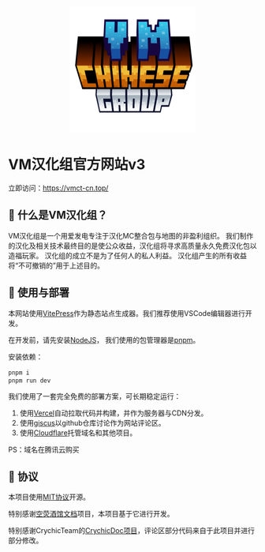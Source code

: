 <div align="center">
  <img src="src/public/imgs/logo/logo_256.png"/>
</div>

# VM汉化组官方网站v3

立即访问：<https://vmct-cn.top/>

## 📖 什么是VM汉化组？

VM汉化组是一个用爱发电专注于汉化MC整合包与地图的非盈利组织。
我们制作的汉化及相关技术最终目的是使公众收益，汉化组将寻求高质量永久免费汉化包以造福玩家。
汉化组的成立不是为了任何人的私人利益。
汉化组产生的所有收益将“不可撤销的”用于上述目的。

## 📖 使用与部署

本网站使用[VitePress](https://vitepress.dev/zh/)作为静态站点生成器。我们推荐使用VSCode编辑器进行开发。

在开发前，请先安装[NodeJS](https://nodejs.org/zh-cn/download/prebuilt-installer)，
我们使用的包管理器是[pnpm](https://pnpm.io/zh/)。

安装依赖：

```shell
pnpm i
pnpm run dev
```

我们使用了一套完全免费的部署方案，可长期稳定运行：

1. 使用[Vercel](https://vercel.com/)自动拉取代码并构建，并作为服务器与CDN分发。
2. 使用[giscus](https://giscus.app/zh-CN)以github仓库讨论作为网站评论区。
3. 使用[Cloudflare](https://cloudflare.com)托管域名和其他项目。

PS：域名在腾讯云购买

## 👀 协议

本项目使用[MIT协议](LICENSE)开源。

特别感谢[空荧酒馆文档](https://github.com/kongying-tavern/docs)项目，本项目基于它进行开发。

特别感谢CrychicTeam的[CrychicDoc项目](https://github.com/CrychicTeam/CrychicDoc/blob/main/.vitepress/theme/components/comment.vue)，评论区部分代码来自于此项目并进行部分修改。
